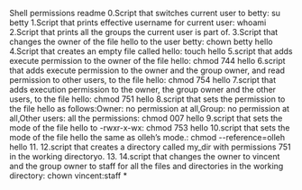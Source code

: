 Shell permissions readme
0.Script that switches current user to betty: su betty
1.Script that prints effective username for current user: whoami
2.Script that prints all the groups the current user is part of.
3.Script that changes the owner of the file hello to the user betty: chown betty hello
4.Script that creates an empty file called hello: touch hello
5.script that adds execute permission to the owner of the file hello: chmod 744 hello
6.script that adds execute permission to the owner and the group owner, and read permission to other users, to the file hello: chmod 754 hello
7.script that adds execution permission to the owner, the group owner and the other users, to the file hello: chmod 751 hello
8.script that sets the permission to the file hello as follows:Owner: no permission at all,Group: no permission at all,Other users: all the permissions: chmod 007 hello
9.script that sets the mode of the file hello to -rwxr-x-wx: chmod 753 hello
10.script that sets the mode of the file hello the same as olleh’s mode.: chmod --reference=olleh hello
11.
12.script that creates a directory called my_dir with permissions 751 in the working directoryo.
13.
14.script that changes the owner to vincent and the group owner to staff for all the files and directories in the working directory: chown vincent:staff *
